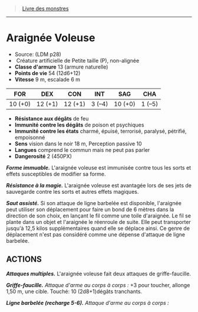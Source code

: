﻿> [Livre des monstres](tome_of_beasts.md)

---

# Araignée Voleuse

- Source: (LDM p28)
-  Créature artificielle de Petite taille (P), non-alignée
- **Classe d'armure** 13 (armure naturelle)
- **Points de vie** 54 (12d6+12)
- **Vitesse** 9 m, escalade 6 m

|FOR|DEX|CON|INT|SAG|CHA|
|---|---|---|---|---|---|
|10 (+0)|12 (+1)|12 (+1)|3 (–4)|10 (+0)|1 (–5)|

- **Résistance aux dégâts** de feu
- **Immunité contre les dégâts** de poison et psychiques
- **Immunité contre les états** charmé, épuisé, terrorisé, paralysé, pétrifié, empoisonné
- **Sens** vision dans le noir 18 m, Perception passive 10
- **Langues** comprend le commun mais ne peut pas parler
- **Dangerosité** 2 (450PX)

**_Forme immuable._** L'araignée voleuse est immunisée contre tous les sorts et effets susceptibles de modifier sa forme.

**_Résistance à la magie._** L'araignée voleuse est avantagée lors de ses jets de sauvegarde contre les sorts et autres effets magiques.

**_Saut assisté._** Si son attaque de ligne barbelée est disponible, l'araignée peut utiliser son déplacement pour faire un bond de 6 mètres dans la direction de son choix, en lançant le fil comme une toile d'araignée. Le fil se plante dans un objet et l'araignée le réenroule de suite. Elle peut transporter jusqu'à 12,5 kilos supplémentaires quand elle se déplace ainsi. Ce genre de déplacement n'est pas considéré comme une dépense d'attaque de ligne barbelée.

## ACTIONS

**_Attaques multiples._** L'araignée voleuse fait deux attaques de griffe-faucille.

**_Griffe-faucille._** _Attaque d'arme au corps à corps :_ +3 pour toucher, allonge 1,50 m, une cible. Touché: 10 (2d8+1)dégâts tranchants.

**_Ligne barbelée (recharge 5-6)._** _Attaque d'arme au corps à corps :_

